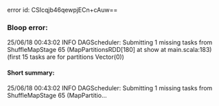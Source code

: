 error id: CSIcqjb46qewpjECn+cAuw==
### Bloop error:

25/06/18 00:43:02 INFO DAGScheduler: Submitting 1 missing tasks from ShuffleMapStage 65 (MapPartitionsRDD[180] at show at main.scala:183) (first 15 tasks are for partitions Vector(0))
#### Short summary: 

25/06/18 00:43:02 INFO DAGScheduler: Submitting 1 missing tasks from ShuffleMapStage 65 (MapPartitio...